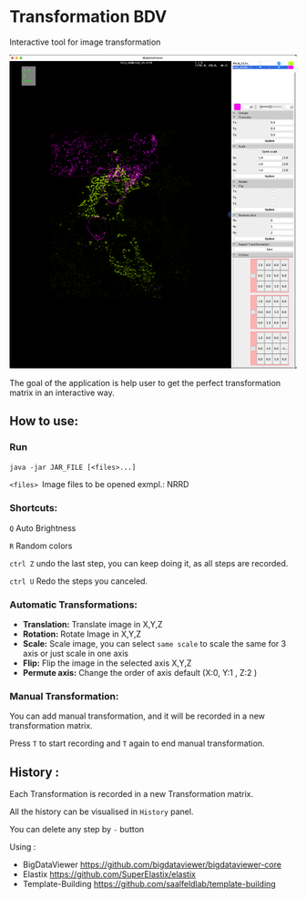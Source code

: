 # Transformation BDV

Interactive tool for image transformation

![Application](img/app.png?raw=true "Application")

The goal of the application is help user to get the perfect transformation matrix in an interactive way.

## How to use:
### Run
`java -jar JAR_FILE [<files>...]  `

`<files> `Image files to be opened exmpl.: NRRD

### Shortcuts:
`Q` Auto Brightness

`R` Random colors

`ctrl Z` undo the last step, you can keep doing it, as all steps are recorded.

`ctrl U` Redo the steps you canceled.

### Automatic Transformations:
- **Translation:** Translate image in X,Y,Z
- **Rotation:** Rotate Image in X,Y,Z
- **Scale:** Scale image, you can select `same scale` to scale the same for 3 axis or just scale in one axis
- **Flip:** Flip the image in the selected axis X,Y,Z
- **Permute axis:** Change the order of axis default (X:0, Y:1 , Z:2 )

### Manual Transformation:
You can add manual transformation, and it will be recorded in a new transformation matrix.

Press `T` to start recording and `T` again to end manual transformation.


## History :
Each Transformation is recorded in a new Transformation matrix. 

All the history can be visualised in `History` panel. 

You can delete any step by `-` button

Using :
- BigDataViewer https://github.com/bigdataviewer/bigdataviewer-core
- Elastix https://github.com/SuperElastix/elastix
- Template-Building https://github.com/saalfeldlab/template-building

